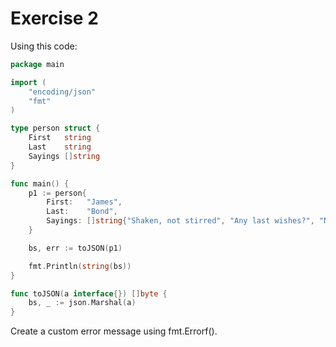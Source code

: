 # Exercise 2

Using this code:

```go
package main

import (
	"encoding/json"
	"fmt"
)

type person struct {
	First   string
	Last    string
	Sayings []string
}

func main() {
	p1 := person{
		First:   "James",
		Last:    "Bond",
		Sayings: []string{"Shaken, not stirred", "Any last wishes?", "Never say never"},
	}

	bs, err := toJSON(p1)

	fmt.Println(string(bs))
}

func toJSON(a interface{}) []byte {
	bs, _ := json.Marshal(a)
}
```

Create a custom error message using fmt.Errorf().
